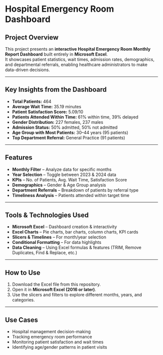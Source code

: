 #  Hospital Emergency Room Dashboard  

##  Project Overview  
This project presents an **interactive Hospital Emergency Room Monthly Report Dashboard** built entirely in **Microsoft Excel**.  
It showcases patient statistics, wait times, admission rates, demographics, and departmental referrals, enabling healthcare administrators to make data-driven decisions.  

---

##  Key Insights from the Dashboard  

- **Total Patients:** 464  
- **Average Wait Time:** 35.19 minutes  
- **Patient Satisfaction Score:** 5.09/10  
- **Patients Attended Within Time:** 61% within time, 39% delayed  
- **Gender Distribution:** 227 females, 237 males  
- **Admission Status:** 50% admitted, 50% not admitted  
- **Age Group with Most Patients:** 30–44 years (95 patients)  
- **Top Department Referral:** General Practice (91 patients)  

---

##  Features  
- **Monthly Filter** – Analyze data for specific months  
- **Year Selection** – Toggle between 2023 & 2024 data  
- **KPIs** – No. of Patients, Avg. Wait Time, Satisfaction Score  
- **Demographics** – Gender & Age Group analysis  
- **Department Referrals** – Breakdown of patients by referral type  
- **Timeliness Analysis** – Patients attended within target time  

---

##  Tools & Technologies Used  
- **Microsoft Excel** – Dashboard creation & interactivity  
- **Excel Charts** – Pie charts, bar charts, column charts, KPI cards  
- **Slicers & Timelines** – For month/year selection  
- **Conditional Formatting** – For data highlights  
- **Data Cleaning** – Using Excel formulas & features (TRIM, Remove Duplicates, Find & Replace, etc.)  

---

 

##  How to Use  
1. Download the Excel file from this repository.  
2. Open it in **Microsoft Excel (2016 or later)**.  
3. Use the slicers and filters to explore different months, years, and categories.  

---

##  Use Cases  
- Hospital management decision-making  
- Tracking emergency room performance  
- Monitoring patient satisfaction and wait times  
- Identifying age/gender patterns in patient visits  


